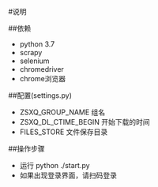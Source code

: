 

#说明

##依赖

* python 3.7
* scrapy
* selenium
* chromedriver
* chrome浏览器


##配置(settings.py)

* ZSXQ_GROUP_NAME      组名
* ZSXQ_DL_CTIME_BEGIN  开始下载的时间
* FILES_STORE          文件保存目录

##操作步骤

* 运行 python ./start.py
* 如果出现登录界面，请扫码登录